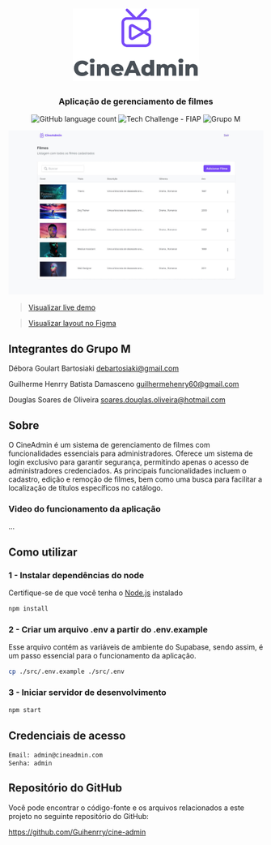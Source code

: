 <h1 align="center">
  <img alt="CineAdmin" src=".github/logo.png" width="250px" />
</h1>

<h3 align="center">
  Aplicação de gerenciamento de filmes
</h3>

<p align="center">
  <img alt="GitHub language count" src="https://img.shields.io/github/languages/count/Guihenrry/cine-admin?color=7749F8">

  <img alt="Tech Challenge - FIAP" src="https://img.shields.io/badge/Tech%20Challenge-FIAP-7749F8">

  <img alt="Grupo M" src="https://img.shields.io/badge/Grupo-M-7749F8">
</p>

<p align="center">
  <img alt="Screenshot" src=".github/screenshot.jpg" width="700px" />
</p>

> [Visualizar live demo](https://cine-admin.vercel.app/)

> [Visualizar layout no Figma](https://www.figma.com/file/N7k7hZj4LFHOWT65X66Lvw/CineAdmin-FIAP-Tech-Challenge?type=design&node-id=4492%3A1702&mode=design&t=IUxZESIHD0Z9dC3Z-1)

## Integrantes do Grupo M

Débora Goulart Bartosiaki
debartosiaki@gmail.com

Guilherme Henrry Batista Damasceno
guilhermehenry60@gmail.com

Douglas Soares de Oliveira
soares.douglas.oliveira@hotmail.com

## Sobre

O CineAdmin é um sistema de gerenciamento de filmes com funcionalidades essenciais para administradores. Oferece um sistema de login exclusivo para garantir segurança, permitindo apenas o acesso de administradores credenciados. As principais funcionalidades incluem o cadastro, edição e remoção de filmes, bem como uma busca para facilitar a localização de títulos específicos no catálogo.

### Video do funcionamento da aplicação

...

## Como utilizar

### 1 - Instalar dependências do node

Certifique-se de que você tenha o [Node.js](https://nodejs.org/en) instalado

```bash
npm install
```

### 2 - Criar um arquivo .env a partir do .env.example

Esse arquivo contém as variáveis de ambiente do Supabase, sendo assim, é um passo essencial para o funcionamento da aplicação.

```bash
cp ./src/.env.example ./src/.env
```

### 3 - Iniciar servidor de desenvolvimento

```bash
npm start
```

## Credenciais de acesso

```
Email: admin@cineadmin.com
Senha: admin
```

## Repositório do GitHub

Você pode encontrar o código-fonte e os arquivos relacionados a este projeto no seguinte repositório do GitHub:

https://github.com/Guihenrry/cine-admin
